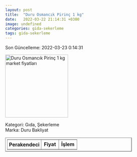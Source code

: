 ```yaml
---
layout: post
title:  "Duru Osmancık Pirinç 1 kg"
date:   2022-03-22 21:14:31 +0300
image: undefined
categories: gida-sekerleme
tags: gida-sekerleme
---
```


Son Güncelleme: 2022-03-23 0:14:31

<img src="undefined" width="200" alt="Duru Osmancık Pirinç 1 kg market fiyatları" />

Kategori: Gıda, Şekerleme
<br />
Marka: Duru Bakliyat

<table border="1" style="padding: 5px;width:80%;">
  <tr>
    <td style="padding: 5px;"><strong>Perakendeci</strong></td>
    <td><strong>Fiyat</strong></td>
    <td><strong>İşlem</strong></td>
  </tr>
  
</table>
